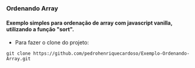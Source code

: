 ### Ordenando Array
#### Exemplo simples para ordenação de array com javascript vanilla, utilizando a função "sort".

* Para fazer o clone do projeto:

```
git clone https://github.com/pedrohenriquecardoso/Exemplo-Ordenando-Array.git

```


